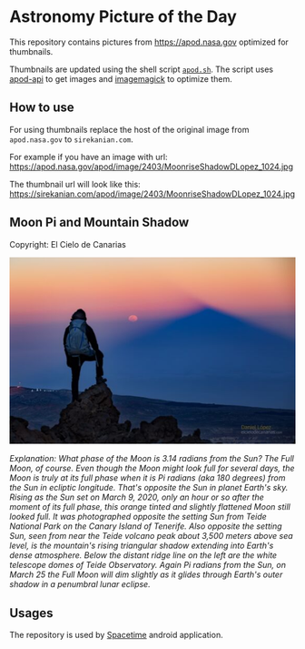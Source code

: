 # Astronomy Picture of the Day

This repository contains pictures from https://apod.nasa.gov optimized for thumbnails.

Thumbnails are updated using the shell script [`apod.sh`](apod.sh). The script
uses [apod-api](https://github.com/nasa/apod-api) to get images and [imagemagick](https://imagemagick.org) to
optimize them.

## How to use

For using thumbnails replace the host of the original image from `apod.nasa.gov` to `sirekanian.com`.

For example if you have an image with url:<br>
https://apod.nasa.gov/apod/image/2403/MoonriseShadowDLopez_1024.jpg

The thumbnail url will look like this:<br>
https://sirekanian.com/apod/image/2403/MoonriseShadowDLopez_1024.jpg

## Moon Pi and Mountain Shadow

Copyright: El Cielo de Canarias

[![the picture of the day][1]][2]

_Explanation: What phase of the Moon is 3.14 radians from the Sun? The Full Moon, of course. Even though the Moon might look full for several days, the Moon is truly at its full phase when it is Pi radians (aka 180 degrees) from the Sun in ecliptic longitude. That's opposite the Sun in planet Earth's sky. Rising as the Sun set on March 9, 2020, only an hour or so after the moment of its full phase, this orange tinted and slightly flattened Moon still looked full. It was photographed opposite the setting Sun from Teide National Park on the Canary Island of Tenerife. Also opposite the setting Sun, seen from near the Teide volcano peak about 3,500 meters above sea level, is the mountain's rising triangular shadow extending into Earth's dense atmosphere. Below the distant ridge line on the left are the white telescope domes of Teide Observatory. Again Pi radians from the Sun, on March 25 the Full Moon will dim slightly as it glides through Earth's outer shadow in a penumbral lunar eclipse._

## Usages

The repository is used by [Spacetime][3] android application.

[1]: image/2403/MoonriseShadowDLopez_1024.jpg

[2]: https://apod.nasa.gov/apod/image/2403/MoonriseShadowDLopez_1024.jpg

[3]: https://github.com/sirekanian/spacetime
